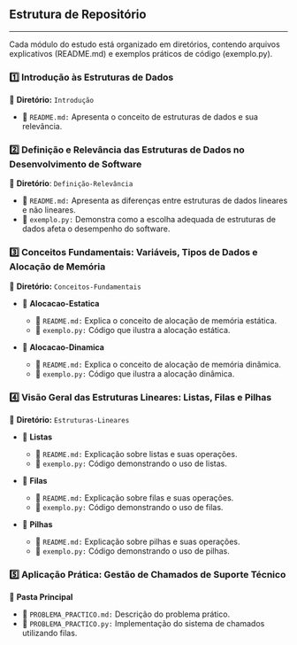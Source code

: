 ## Estrutura de Repositório
---
Cada módulo do estudo está organizado em diretórios, contendo arquivos explicativos (README.md) e exemplos práticos de código (exemplo.py).

### 1️⃣ Introdução às Estruturas de Dados
📂 **Diretório:** `Introdução`
  - 📄 `README.md:` Apresenta o conceito de estruturas de dados e sua relevância.

### 2️⃣ Definição e Relevância das Estruturas de Dados no Desenvolvimento de Software
📂 **Diretório**: `Definição-Relevância`
  - 📄 `README.md:` Apresenta as diferenças entre estruturas de dados lineares e não lineares.
  - 📄 `exemplo.py:` Demonstra como a escolha adequada de estruturas de dados afeta o desempenho do software.

### 3️⃣ Conceitos Fundamentais: Variáveis, Tipos de Dados e Alocação de Memória
📂 **Diretório:** `Conceitos-Fundamentais`
  - 📂 **Alocacao-Estatica**
    - 📄 `README.md:` Explica o conceito de alocação de memória estática.
    - 📄 `exemplo.py:` Código que ilustra a alocação estática.

  - 📂 **Alocacao-Dinamica**
    - 📄 `README.md:` Explica o conceito de alocação de memória dinâmica.
    - 📄 `exemplo.py:` Código que ilustra a alocação dinâmica.

### 4️⃣ Visão Geral das Estruturas Lineares: Listas, Filas e Pilhas
📂 **Diretório:** `Estruturas-Lineares`
  - 📂 **Listas**
    - 📄 `README.md:` Explicação sobre listas e suas operações.
    - 📄 `exemplo.py:` Código demonstrando o uso de listas.

  - 📂 **Filas**
    - 📄 `README.md:` Explicação sobre filas e suas operações.
    - 📄 `exemplo.py:` Código demonstrando o uso de filas.

  - 📂 **Pilhas**
    - 📄 `README.md:` Explicação sobre pilhas e suas operações.
    - 📄 `exemplo.py:` Código demonstrando o uso de pilhas.

### 5️⃣ Aplicação Prática: Gestão de Chamados de Suporte Técnico
📂 **Pasta Principal**
- 📄 `PROBLEMA_PRACTICO.md:` Descrição do problema prático.
- 📄 `PROBLEMA_PRACTICO.py:` Implementação do sistema de chamados utilizando filas.
